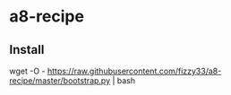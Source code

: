 # a8-recipe

## Install
wget -O - https://raw.githubusercontent.com/fizzy33/a8-recipe/master/bootstrap.py | bash
